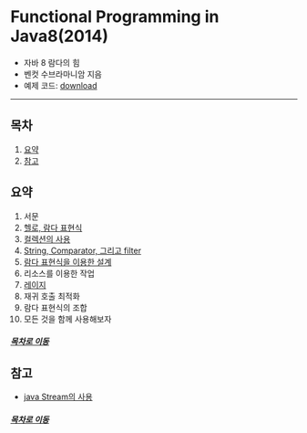 Functional Programming in Java8(2014)
=====
* 자바 8 람다의 힘
* 벤컷 수브라마니암 지음
* 예제 코드: [download](https://pragprog.com/book/vsjava8/functional-programming-in-java)
- - -
## 목차
1. [요약](#요약)
2. [참고](#참고)

## 요약
1. 서문
2. [헬로, 람다 표현식](docs/ch01.md)
3. [컬렉션의 사용](docs/ch02.md)
4. [String, Comparator, 그리고 filter](docs/ch03.md)
5. [람다 표현식을 이용한 설계](docs/ch04.md)
6. 리소스를 이용한 작업
7. [레이지](docs/ch06.md)
8. 재귀 호출 최적화
9. 람다 표현식의 조합
10. 모든 것을 함께 사용해보자

##### [목차로 이동](#목차)

## 참고
* [java Stream의 사용](https://johngrib.github.io/wiki/java-stream/)

##### [목차로 이동](#목차)